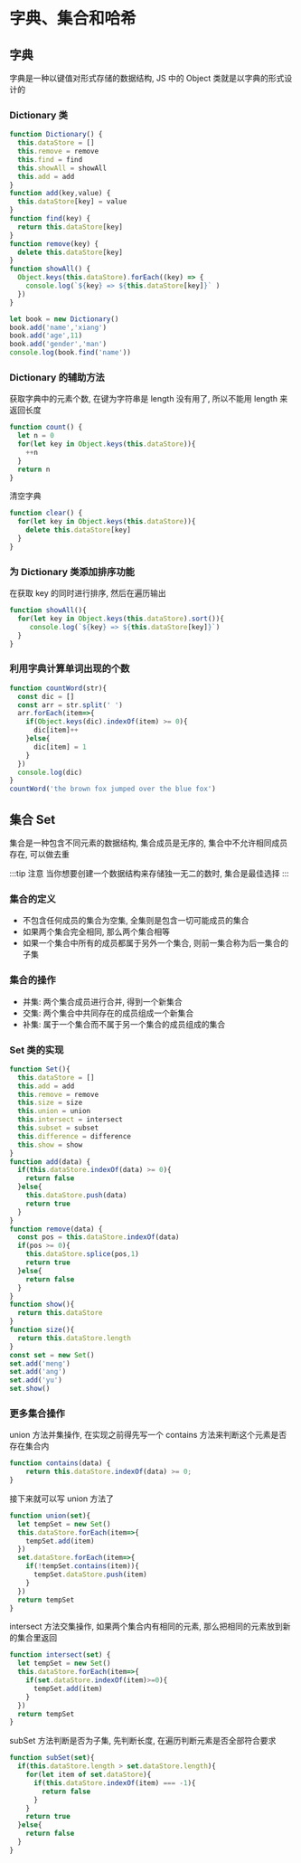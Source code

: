 # 字典、集合和哈希

## 字典

字典是一种以键值对形式存储的数据结构, JS 中的 Object 类就是以字典的形式设计的

### Dictionary 类

```js
function Dictionary() {
  this.dataStore = [] 
  this.remove = remove
  this.find = find
  this.showAll = showAll
  this.add = add
}
function add(key,value) {
  this.dataStore[key] = value
}
function find(key) {
  return this.dataStore[key]
}
function remove(key) {
  delete this.dataStore[key]
}
function showAll() {
  Object.keys(this.dataStore).forEach((key) => {
    console.log(`${key} => ${this.dataStore[key]}` ) 
  })
}

let book = new Dictionary()
book.add('name','xiang')
book.add('age',11)
book.add('gender','man')
console.log(book.find('name'))
```

### Dictionary 的辅助方法

获取字典中的元素个数, 在键为字符串是 length 没有用了, 所以不能用 length 来返回长度

```js
function count() {
  let n = 0
  for(let key in Object.keys(this.dataStore)){
    ++n 
  } 
  return n
}
``` 

清空字典

```js
function clear() {
  for(let key in Object.keys(this.dataStore)){
    delete this.dataStore[key]
  } 
}
```
### 为 Dictionary 类添加排序功能

在获取 key 的同时进行排序, 然后在遍历输出

```js
function showAll(){
  for(let key in Object.keys(this.dataStore).sort()){
     console.log(`${key} => ${this.dataStore[key]}`)
  }
}
```

### 利用字典计算单词出现的个数

```js
function countWord(str){
  const dic = []
  const arr = str.split(' ')
  arr.forEach(item=>{
    if(Object.keys(dic).indexOf(item) >= 0){
      dic[item]++ 
    }else{
      dic[item] = 1 
    }
  })
  console.log(dic)
}
countWord('the brown fox jumped over the blue fox')
```

## 集合 Set

集合是一种包含不同元素的数据结构, 集合成员是无序的, 集合中不允许相同成员存在, 可以做去重

:::tip 注意
当你想要创建一个数据结构来存储独一无二的数时, 集合是最佳选择
:::

### 集合的定义

- 不包含任何成员的集合为空集, 全集则是包含一切可能成员的集合
- 如果两个集合完全相同, 那么两个集合相等
- 如果一个集合中所有的成员都属于另外一个集合, 则前一集合称为后一集合的子集

### 集合的操作

- 并集: 两个集合成员进行合并, 得到一个新集合
- 交集: 两个集合中共同存在的成员组成一个新集合
- 补集: 属于一个集合而不属于另一个集合的成员组成的集合

### Set 类的实现

```js
function Set(){
  this.dataStore = []
  this.add = add
  this.remove = remove
  this.size = size
  this.union = union
  this.intersect = intersect
  this.subset = subset
  this.difference = difference
  this.show = show
}
function add(data) {
  if(this.dataStore.indexOf(data) >= 0){
    return false 
  }else{
    this.dataStore.push(data) 
    return true
  }
}
function remove(data) {
  const pos = this.dataStore.indexOf(data)
  if(pos >= 0){
    this.dataStore.splice(pos,1)    
    return true
  }else{
    return false 
  }
}
function show(){
  return this.dataStore
}
function size(){
  return this.dataStore.length
}
const set = new Set()
set.add('meng')
set.add('ang')
set.add('yu')
set.show()
```

### 更多集合操作

union 方法并集操作, 在实现之前得先写一个 contains 方法来判断这个元素是否存在集合内

```js
function contains(data) {
    return this.dataStore.indexOf(data) >= 0; 
}
``` 
接下来就可以写 union 方法了

```js
function union(set){
  let tempSet = new Set()
  this.dataStore.forEach(item=>{
    tempSet.add(item) 
  })
  set.dataStore.forEach(item=>{
    if(!tempSet.contains(item)){
      tempSet.dataStore.push(item)
    } 
  })
  return tempSet
}
```
intersect 方法交集操作, 如果两个集合内有相同的元素, 那么把相同的元素放到新的集合里返回

```js
function intersect(set) {
  let tempSet = new Set()
  this.dataStore.forEach(item=>{
    if(set.dataStore.indexOf(item)>=0){
      tempSet.add(item) 
    }
  }) 
  return tempSet
}
```

subSet 方法判断是否为子集, 先判断长度, 在遍历判断元素是否全部符合要求

```js
function subSet(set){
  if(this.dataStore.length > set.dataStore.length){
    for(let item of set.dataStore){
      if(this.dataStore.indexOf(item) === -1){
        return false
      }
    }
    return true
  }else{
    return false 
  }
}
```

